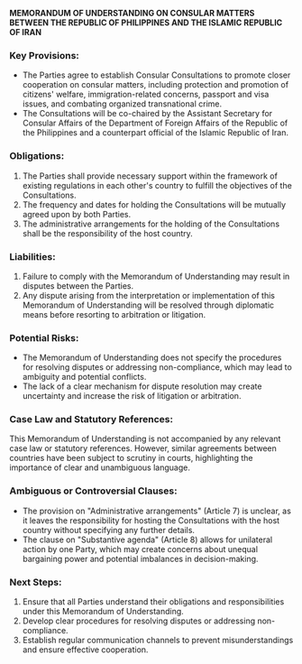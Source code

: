 **MEMORANDUM OF UNDERSTANDING ON CONSULAR MATTERS BETWEEN THE REPUBLIC OF PHILIPPINES AND THE ISLAMIC REPUBLIC OF IRAN**

### Key Provisions:

*   The Parties agree to establish Consular Consultations to promote closer cooperation on consular matters, including protection and promotion of citizens' welfare, immigration-related concerns, passport and visa issues, and combating organized transnational crime.
*   The Consultations will be co-chaired by the Assistant Secretary for Consular Affairs of the Department of Foreign Affairs of the Republic of the Philippines and a counterpart official of the Islamic Republic of Iran.

### Obligations:

1.  The Parties shall provide necessary support within the framework of existing regulations in each other's country to fulfill the objectives of the Consultations.
2.  The frequency and dates for holding the Consultations will be mutually agreed upon by both Parties.
3.  The administrative arrangements for the holding of the Consultations shall be the responsibility of the host country.

### Liabilities:

1.  Failure to comply with the Memorandum of Understanding may result in disputes between the Parties.
2.  Any dispute arising from the interpretation or implementation of this Memorandum of Understanding will be resolved through diplomatic means before resorting to arbitration or litigation.

### Potential Risks:

*   The Memorandum of Understanding does not specify the procedures for resolving disputes or addressing non-compliance, which may lead to ambiguity and potential conflicts.
*   The lack of a clear mechanism for dispute resolution may create uncertainty and increase the risk of litigation or arbitration.

### Case Law and Statutory References:

This Memorandum of Understanding is not accompanied by any relevant case law or statutory references. However, similar agreements between countries have been subject to scrutiny in courts, highlighting the importance of clear and unambiguous language.

### Ambiguous or Controversial Clauses:

*   The provision on "Administrative arrangements" (Article 7) is unclear, as it leaves the responsibility for hosting the Consultations with the host country without specifying any further details.
*   The clause on "Substantive agenda" (Article 8) allows for unilateral action by one Party, which may create concerns about unequal bargaining power and potential imbalances in decision-making.

### Next Steps:

1.  Ensure that all Parties understand their obligations and responsibilities under this Memorandum of Understanding.
2.  Develop clear procedures for resolving disputes or addressing non-compliance.
3.  Establish regular communication channels to prevent misunderstandings and ensure effective cooperation.